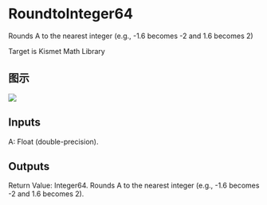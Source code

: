 # RoundtoInteger64

Rounds A to the nearest integer (e.g., -1.6 becomes -2 and 1.6 becomes 2)

Target is Kismet Math Library

## 图示

![]($-20221218-19501532.png)

## Inputs

A: Float (double-precision).  

## Outputs

Return Value: Integer64. Rounds A to the nearest integer (e.g., -1.6 becomes -2 and 1.6 becomes 2).

